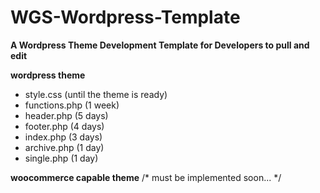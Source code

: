 # WGS-Wordpress-Template
<b>A Wordpress Theme Development Template for Developers to pull and edit</b>

<b>wordpress theme</b>
<ul>
  <li>style.css (until the theme is ready)</li>
  <li>functions.php (1 week)</li>
  <li>header.php (5 days)</li>
  <li>footer.php (4 days)</li>
  <li>index.php (3 days)</li>
  <li>archive.php (1 day)</li>
  <li>single.php (1 day)</li>
</ul>

<b>woocommerce capable theme</b>
/* must be implemented soon... */
